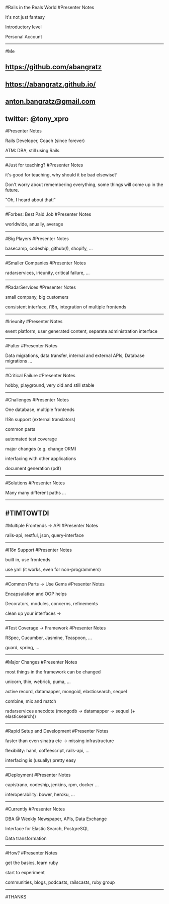 #Rails in the Reals World
#Presenter Notes

It's not just fantasy

Introductory level

Personal Account

---
#Me

## https://github.com/abangratz
## https://abangratz.github.io/
## anton.bangratz@gmail.com
## twitter: @tony_xpro
#Presenter Notes

Rails Developer, Coach (since forever)

ATM: DBA, still using Rails

---
#Just for teaching?
#Presenter Notes

it's good for teaching, why should it be bad elsewise?

Don't worry about remembering everything, some things will come up in the future.

"Oh, I heard about that!"

---
#Forbes: Best Paid Job
#Presenter Notes

worldwide, anually, average

---
#Big Players
#Presenter Notes

basecamp, codeship, github(!), shopify, ...

---
#Smaller Companies
#Presenter Notes

radarservices, irieunity, critical failure, ...

---
#RadarServices
#Presenter Notes

small company, big customers

consistent interface, i18n, integration of multiple frontends

---
#Irieunity
#Presenter Notes

event platform, user generated content, separate administration interface

---
#Falter
#Presenter Notes

Data migrations, data transfer, internal and external APIs, Database migrations ...

---
#Critical Failure
#Presenter Notes

hobby, playground, very old and still stable

---
#Challenges
#Presenter Notes

One database, multiple frontends

I18n support (external translators)

common parts

automated test coverage

major changes (e.g. change ORM)

interfacing with other applications

document generation (pdf)

---
#Solutions
#Presenter Notes

Many many different paths ...

---
#TIMTOWTDI
---
#Multiple Frontends -> API
#Presenter Notes

rails-api, restful, json, query-interface

---
#I18n Support
#Presenter Notes

built in, use frontends

use yml (it works, even for non-programmers)

---
#Common Parts -> Use Gems
#Presenter Notes

Encapsulation and OOP helps

Decorators, modules, concerns, refinements

clean up your interfaces ->

---
#Test Coverage -> Framework
#Presenter Notes

RSpec, Cucumber, Jasmine, Teaspoon, ...

guard, spring, ...

---
#Major Changes
#Presenter Notes

most things in the framework can be changed

unicorn, thin, webrick, puma, ...

active record, datamapper, mongoid, elasticsearch, sequel

combine, mix and match

radarservices anecdote (mongodb -> datamapper -> sequel (+ elasticsearch))

---
#Rapid Setup and Development
#Presenter Notes

faster than even sinatra etc -> missing infrastructure

flexibility: haml, coffeescript, rails-api, ...

interfacing is (usually) pretty easy

---
#Deployment
#Presenter Notes

capistrano, codeship, jenkins, rpm, docker ...

interoperability: bower, heroku, ...

---
#Currently
#Presenter Notes

DBA @ Weekly Newspaper, APIs, Data Exchange

Interface for Elastic Search, PostgreSQL

Data transformation

---
#How?
#Presenter Notes

get the basics, learn ruby

start to experiment

communities, blogs, podcasts, railscasts, ruby group

---
#THANKS
